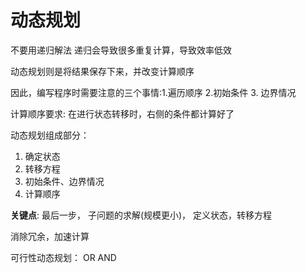 # 动态规划





不要用递归解法 递归会导致很多重复计算，导致效率低效

动态规划则是将结果保存下来，并改变计算顺序



因此，编写程序时需要注意的三个事情:1.遍历顺序 2.初始条件 3. 边界情况

计算顺序要求: 在进行状态转移时，右侧的条件都计算好了



动态规划组成部分：

1. 确定状态
2. 转移方程
3. 初始条件、边界情况
4. 计算顺序

**关键点**: 最后一步， 子问题的求解(规模更小)， 定义状态，转移方程

消除冗余，加速计算



可行性动态规划： OR AND

